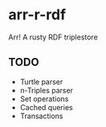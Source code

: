 # arr-r-rdf
Arr! A rusty RDF triplestore

## TODO

* Turtle parser
* n-Triples parser
* Set operations
* Cached queries
* Transactions